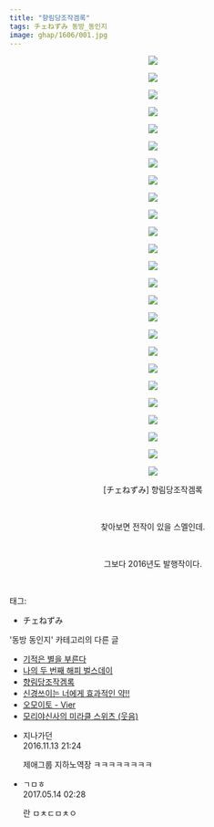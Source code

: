 ```yaml
---
title: "향림당조작겜록"
tags: チェねずみ 동방_동인지
image: ghap/1606/001.jpg
---
```

<div class="article">
<p style="text-align: center; clear: none; float: none;"><img src="{{ site.nasurl }}/ghap/1606/001.jpg"/></p>
<p style="text-align: center; clear: none; float: none;"><img src="{{ site.nasurl }}/ghap/1606/002.jpg"/></p>
<p style="text-align: center; clear: none; float: none;"><img src="{{ site.nasurl }}/ghap/1606/003.jpg"/></p>
<p style="text-align: center; clear: none; float: none;"><img src="{{ site.nasurl }}/ghap/1606/004.jpg"/></p>
<p style="text-align: center; clear: none; float: none;"><img src="{{ site.nasurl }}/ghap/1606/005.jpg"/></p>
<p style="text-align: center; clear: none; float: none;"><img src="{{ site.nasurl }}/ghap/1606/006.jpg"/></p>
<p style="text-align: center; clear: none; float: none;"><img src="{{ site.nasurl }}/ghap/1606/007.jpg"/></p>
<p style="text-align: center; clear: none; float: none;"><img src="{{ site.nasurl }}/ghap/1606/008.jpg"/></p>
<p style="text-align: center; clear: none; float: none;"><img src="{{ site.nasurl }}/ghap/1606/009.jpg"/></p>
<p style="text-align: center; clear: none; float: none;"><img src="{{ site.nasurl }}/ghap/1606/010.jpg"/></p>
<p style="text-align: center; clear: none; float: none;"><img src="{{ site.nasurl }}/ghap/1606/011.jpg"/></p>
<p style="text-align: center; clear: none; float: none;"><img src="{{ site.nasurl }}/ghap/1606/012.jpg"/></p>
<p style="text-align: center; clear: none; float: none;"><img src="{{ site.nasurl }}/ghap/1606/013.jpg"/></p>
<p style="text-align: center; clear: none; float: none;"><img src="{{ site.nasurl }}/ghap/1606/014.jpg"/></p>
<p style="text-align: center; clear: none; float: none;"><img src="{{ site.nasurl }}/ghap/1606/015.jpg"/></p>
<p style="text-align: center; clear: none; float: none;"><img src="{{ site.nasurl }}/ghap/1606/016.jpg"/></p>
<p style="text-align: center; clear: none; float: none;"><img src="{{ site.nasurl }}/ghap/1606/017.jpg"/></p>
<p style="text-align: center; clear: none; float: none;"><img src="{{ site.nasurl }}/ghap/1606/018.jpg"/></p>
<p style="text-align: center; clear: none; float: none;"><img src="{{ site.nasurl }}/ghap/1606/019.jpg"/></p>
<p style="text-align: center; clear: none; float: none;"><img src="{{ site.nasurl }}/ghap/1606/020.jpg"/></p>
<p style="text-align: center; clear: none; float: none;"><img src="{{ site.nasurl }}/ghap/1606/021.jpg"/></p>
<p style="text-align: center; clear: none; float: none;"><img src="{{ site.nasurl }}/ghap/1606/022.jpg"/></p>
<p style="text-align: center; clear: none; float: none;"><img src="{{ site.nasurl }}/ghap/1606/023.jpg"/></p>
<p style="text-align: center; clear: none; float: none;"><img src="{{ site.nasurl }}/ghap/1606/024.jpg"/></p>
<p style="text-align: center; clear: none; float: none;"><img src="{{ site.nasurl }}/ghap/1606/025.jpg"/></p>
<p style="text-align: center; clear: none; float: none;">[チェねずみ] 향림당조작겜록</p>
<p style="text-align: center; clear: none; float: none;"><br/></p>
<p style="text-align: center; clear: none; float: none;">찾아보면 전작이 있을 스멜인데.</p>
<p style="text-align: center; clear: none; float: none;"><br/></p>
<p style="text-align: center; clear: none; float: none;">그보다 2016년도 발행작이다.</p>
<p><br/></p>
</div><div class="tagTrail">
<p>태그: </p>
<ul>
<li>チェねずみ</li>
</ul>
</div><div class="another">
<p>'동방 동인지' 카테고리의 다른 글</p>
<ul>
<li><a href="/2016-08-16-ghap_1609">기적은 별을 부른다</a></li>
<li><a href="/2016-08-16-ghap_1607">나의 두 번째 해피 벌스데이</a></li>
<li><a href="/2016-08-16-ghap_1606">향림당조작겜록</a></li>
<li><a href="/2016-08-16-ghap_1605">신경쓰이는 너에게 효과적인 약!!</a></li>
<li><a href="/2016-08-16-ghap_1604">오모이토 - Vier</a></li>
<li><a href="/2016-08-16-ghap_1603">모리야신사의 미라클 스위츠 (웃음)</a></li>
</ul>
</div><div class="cb_module cb_fluid">
<div class="cb_wrt cb_profile">
<div class="comment">
<ul>
<li class="cb_thumb_off" id="comment14848786">
<div class="cb_comment_area">
<div class="cb_info_area">
<div class="cb_section">
<span class="cb_nick_name">지나가던</span>
</div>
<div class="cb_section">
<span class="cb_date">2016.11.13 21:24 </span>
</div>
</div>
<div class="cb_dsc_comment">
<p class="cb_dsc">
											제애그룹 지하노역장 ㅋㅋㅋㅋㅋㅋㅋㅋ
										</p>
</div>
</div></li>
<li class="cb_thumb_off" id="comment14988352">
<div class="cb_comment_area">
<div class="cb_info_area">
<div class="cb_section">
<span class="cb_nick_name">ㄱㅁㅎ</span>
</div>
<div class="cb_section">
<span class="cb_date">2017.05.14 02:28 </span>
</div>
</div>
<div class="cb_dsc_comment">
<p class="cb_dsc">
											란 ㅁㅊㄷㅁㅊㅇ
										</p>
</div>
</div></li>
</ul>
</div>
</div><!-- commentList close -->
</div>